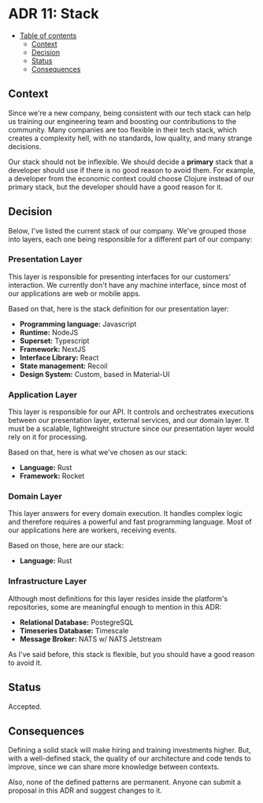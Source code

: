 # ADR 11: Stack

* [Table of contents](#)
  * [Context](#context)
  * [Decision](#decision)
  * [Status](#status)
  * [Consequences](#consequences)

## Context

Since we're a new company, being consistent with our tech stack can help us training our engineering team and boosting our contributions to the community. Many companies are too flexible in their tech stack, which creates a complexity hell, with no standards, low quality, and many strange decisions.

Our stack should not be inflexible. We should decide a **primary** stack that a developer should use if there is no good reason to avoid them. For example, a developer from the economic context could choose Clojure instead of our primary stack, but the developer should have a good reason for it.

## Decision

Below, I've listed the current stack of our company. We've grouped those into layers, each one being responsible for a different part of our company:

### Presentation Layer

This layer is responsible for presenting interfaces for our customers' interaction. We currently don't have any machine interface, since most of our applications are web or mobile apps.

Based on that, here is the stack definition for our presentation layer:
* **Programming language:** Javascript
* **Runtime:** NodeJS
* **Superset:** Typescript
* **Framework:** NextJS
* **Interface Library:** React
* **State management:** Recoil
* **Design System:** Custom, based in Material-UI

### Application Layer

This layer is responsible for our API. It controls and orchestrates executions between our presentation layer, external services, and our domain layer. It must be a scalable, lightweight structure since our presentation layer would rely on it for processing.

Based on that, here is what we've chosen as our stack:
* **Language:** Rust
* **Framework:** Rocket

### Domain Layer

This layer answers for every domain execution. It handles complex logic and therefore requires a powerful and fast programming language. Most of our applications here are workers, receiving events. 

Based on those, here are our stack:
* **Language:** Rust

### Infrastructure Layer

Although most definitions for this layer resides inside the platform's repositories, some are meaningful enough to mention in this ADR:

* **Relational Database:** PostegreSQL
* **Timeseries Database:** Timescale
* **Message Broker:** NATS w/ NATS Jetstream

As I've said before, this stack is flexible, but you should have a good reason to avoid it.

## Status

Accepted.

## Consequences

Defining a solid stack will make hiring and training investments higher. But, with a well-defined stack, the quality of our architecture and code tends to improve, since we can share more knowledge between contexts.

Also, none of the defined patterns are permanent. Anyone can submit a proposal in this ADR and suggest changes to it.
